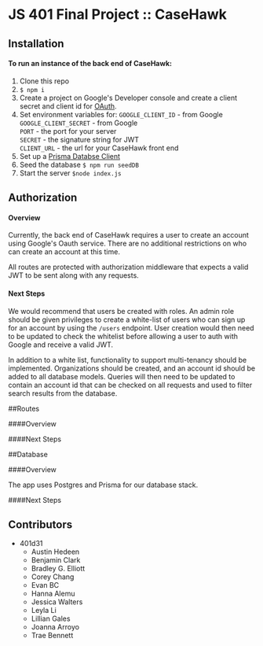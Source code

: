 # JS 401 Final Project :: CaseHawk

## Installation

#### To run an instance of the back end of CaseHawk:

1. Clone this repo
2. `$ npm i`
3. Create a project on Google's Developer console and create a client secret and client id for [OAuth](https://developers.google.com/identity/protocols/OAuth2WebServer).  
4. Set environment variables for:
`GOOGLE_CLIENT_ID` - from Google  
`GOOGLE_CLIENT_SECRET` - from Google  
`PORT` - the port for your server  
`SECRET` - the signature string for JWT   
`CLIENT_URL` - the url for your CaseHawk front end
5. Set up a [Prisma Databse Client](https://www.prisma.io/docs/get-started/01-setting-up-prisma-new-database-JAVASCRIPT-a002/)
6. Seed the database `$ npm run seedDB`
7. Start the server `$node index.js`

## Authorization

#### Overview

Currently, the back end of CaseHawk requires a user to create an account using Google's Oauth service.  There are no additional restrictions on who can create an account at this time. 

All routes are protected with authorization middleware that expects a valid JWT to be sent along with any requests.

#### Next Steps

We would recommend that users be created with roles.  An admin role should be given privileges to create a white-list of users who can sign up for an account by using the `/users` endpoint. User creation would then need to be updated to check the whitelist before allowing a user to auth with Google and receive a valid JWT.

In addition to a white list, functionality to support multi-tenancy should be implemented.  Organizations should be created, and an account id should be added to all database models.  Queries will then need to be updated to contain an account id that can be checked on all requests and used to filter search results from the database.

##Routes

####Overview

####Next Steps

##Database

####Overview

The app uses Postgres and Prisma for our database stack. 

####Next Steps

## Contributors
- 401d31
    - Austin Hedeen
    - Benjamin Clark
    - Bradley G. Elliott
    - Corey Chang
    - Evan BC
    - Hanna Alemu
    - Jessica Walters
    - Leyla Li
    - Lillian Gales
    - Joanna Arroyo
    - Trae Bennett
